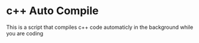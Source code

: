 # c++ Auto Compile
This is a script that compiles c++ code automaticly in the background while you are coding
